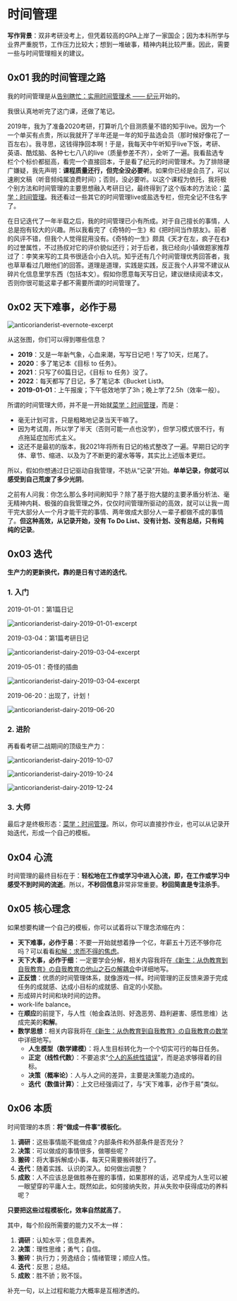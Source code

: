 # 时间管理

**写作背景**：双非考研没考上，但凭着较高的GPA上岸了一家国企；因为本科所学与业界严重脱节，工作压力比较大；想到一堆破事，精神内耗比较严重。因此，需要一些与时间管理相关的建议。

## 0x01 我的时间管理之路

我的时间管理是从[告别瞎忙：实用时间管理术 —— 纪元](https://www.zhihu.com/remix/albums/1021346335655636992)开始的。

我很认真地听完了这门课，还做了笔记。

2019年，我为了准备2020考研，打算听几个目测质量不错的知乎live。因为一个一个单买有点贵，所以我就开了半年还是一年的知乎盐选会员（那时候好像花了一百左右）。我寻思，这钱得挣回本啊！于是，我每天中午听知乎live下饭，考研、英语、酷炫脑、各种七七八八的live（质量参差不齐），全听了一遍。我看盐选专栏个个标价都挺高，看完一个直接回本，于是看了纪元的时间管理术。为了排除硬广嫌疑，我先声明：**课程质量还行，但完全没必要听**。如果你已经是会员了，可以速刷文稿（听音频纯属浪费时间）；否则，没必要听。以这个课程为依托，我将极个别方法和时间管理的主要思想融入考研日记，最终得到了这个版本的方法论：[菜学：时间管理](vegetablism-time-management)。我还看过一些其它的时间管理live或盐选专栏，但完全记不住名字了。

在日记迭代了一年半载之后，我的时间管理已小有所成。对于自己擅长的事情，人总是抱有较大的兴趣。所以我看完了《奇特的一生》和《把时间当作朋友》。前者的风评不错，但我个人觉得屁用没有。《奇特的一生》颇具《天才在左，疯子在右》的过誉属性，不过扬叔对它的评价貌似还行；对于后者，我已经向小镇做题家推荐过了：李笑来写的工具书很适合小白入坑。知乎还有几个时间管理优秀回答者，我也草草看过几眼他们的回答。道理是道理，实践是实践，反正我个人非常不建议从碎片化信息里学东西（包括本文）。假如你愿意每天写日记，建议继续阅读本文，否则你很可能这辈子都不需要所谓的时间管理了。

## 0x02 天下难事，必作于易

![anticorianderist-evernote-excerpt]()

从这张图，你们可以得到哪些信息？

- **2019**：又是一年新气象，心血来潮，写写日记吧！写了10天，烂尾了。
- **2020**：多了笔记本《目标 to 任务》。
- **2021**：只写了60篇日记，《目标 to 任务》没了。
- **2022**：每天都写了日记，多了笔记本《Bucket List》。
- **2019-01-01**：上午报废；下午低效地学了3h；晚上学了2.5h（效率一般）。

所谓的时间管理大师，并不是一开始就[菜学：时间管理](vegetablism-time-management)，而是：

- 毫无计划可言，只是粗略地记录当天干嘛了。
- 因为考试周，所以学了半天（否则可能一点也没学），但学习模式很不行，有点拖延症加形式主义。
- 这还不是最初的版本，我2021年将所有日记的格式整改了一遍。早期日记的字体、章节、缩进、以及为了不断更的灌水等等，其实比上述版本更烂。

所以，假如你想通过日记驱动自我管理，不妨从“记录”开始。**单单记录，你就可以感受到自己荒废了多少光阴**。

之前有人问我：你怎么那么多时间刷知乎？除了基于抱大腿的主要矛盾分析法、毫无精神内耗、极强的自我管理之外，仅仅时间管理所驱动的高效，就可以让我一周干完大部分人一个月才能干完的事情、两年做成大部分人一辈子都做不成的事情了。**但这种高效，从记录开始，没有 To Do List、没有计划、没有总结，只有纯纯的记录**。

## 0x03 迭代

**生产力的更新换代，靠的是日有寸进的迭代**。

### 1. 入门

2019-01-01：第1篇日记

![anticorianderist-dairy-2019-01-01-excerpt]()


2019-03-04：第1篇考研日记

![anticorianderist-dairy-2019-03-04-excerpt]()

2019-05-01：奇怪的插曲

![anticorianderist-dairy-2019-03-04-excerpt]()


2019-06-20：出现了，计划！

![anticorianderist-dairy-2019-06-20]()

### 2. 进阶

再看看考研二战期间的顶级生产力：

![anticorianderist-dairy-2019-10-07]()

![anticorianderist-dairy-2019-10-24]()

![anticorianderist-dairy-2019-12-24]()

### 3. 大师

最后才是终极形态：[菜学：时间管理](vegetablism-time-management)。所以，你可以直接抄作业，也可以从记录开始迭代，形成一个自己的模板。

## 0x04 心流

时间管理的最终目标在于：**轻松地在工作或学习中进入心流，即，在工作或学习中感受不到时间的流逝**。所以，**不秒回信息**非常非常重要。**秒回简直是专注杀手**。

## 0x05 核心理念

如果想要构建一个自己的模板，你可以试着将以下理念浓缩在内：

- **天下难事，必作于易**：不要一开始就想着挣一个亿，年薪五十万还不够你花吗？可以看看[和解：求而不得的焦虑](reconciliation-the-anxiety-of-failure)。
- **天下大事，必作于细**：一定要学会分解，相关内容我将在[《新生：从伪教育到自我教育》の自我教育の他山之石の解耦合](https://github.com/Anticorianderist/de-vegetable)中详细地写。
- **正反馈**：优质的时间管理体系，就像游戏一样。时间管理的正反馈来源于完成任务的成就感、达成小目标的成就感、自定的小奖励。
- 形成碎片时间和块时间的边界。
- work-life balance。
- 在**顺应**的前提下，与人性（帕金森法则、好逸恶劳、趋利避害、感性思维）达成完美的**和解**。
- **数学思想**：相关内容我将在[《新生：从伪教育到自我教育》の自我教育の数学](https://github.com/Anticorianderist/de-vegetable)中详细地写。
  - **人生模型（数学建模）**：将人生目标转化为一个个切实可行的每日任务。
  - **正定（线性代数）**：不要追求“[个人的系统性错误](reconciliation-the-anxiety-of-failure)”，而是追求够得着的目标。
  - **决策（概率论）**：人与人之间的差异，主要是决策能力造成的。
  - **迭代（数值计算）**：上文已经强调过了，与“天下难事，必作于易”类似。

## 0x06 本质

时间管理的本质：**将“做成一件事”模板化**。

1. **调研**：这些事情能不能做成？内部条件和外部条件是否充分？
2. **决策**：可以做成的事情很多，做哪些呢？
3. **搬砖**：将大事拆解成小事，每天只需要搬砖就行了。
4. **迭代**：随着实践、认识的深入。如何做出调整？
5. **成败**：人不应该总是做胜券在握的事情，如果那样的话，迟早成为人生可以被一眼望穿的平庸人士。既然如此，如何接纳失败，并从失败中获得成功的养料呢？

**只要把这些过程模板化，效率自然就高了**。

其中，每个阶段所需要的能力又不太一样：

1. **调研**：认知水平；信息素养。
2. **决策**：理性思维；勇气；自信。
3. **搬砖**：执行力；劳逸结合；情绪管理；顺应人性。
4. **迭代**：反思；总结。
5. **成败**：胜不骄；败不馁。

补充一句，以上过程和能力大概率是互相渗透的。